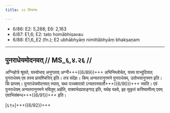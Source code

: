 ```yaml
---
title: २२ टिप्पन्यः

---
```

- 6/86: E2: 5,288; E6: 2,163
- 6/87: E1,6; E2: tato homābhiṣavau
- 6/88: E1,6,,E2 (fn.); E2 ubhābhyāṃ nimittābhyāṃ bhakṣaṇam

____________________________________________


## पुनराधेयमोदनवत् // MS_६,४.२६ //

अग्निहोत्रे श्रूयते, यस्योभाव् अनुगताव् अग्नी+++({6/89})+++ अभिनिम्लोचेत्, यस्य वाभ्युदियात् पुनराधेयम् एव तस्य प्रायश्चित्तिर् इति। तत्र संदेहः। किम् अन्यतरानुगमने पुनराधेयम्, उतोभयानुगमन इति। किं प्राप्तम्। पुनराधेयमोदनवत् स्यात्, यथा पञ्चशरावो ऽन्यतरस्यार्तौ+++({6/90})+++ भवति। एवं पुनराधेयम् अन्यतरानुगमने भवितुम् अर्हति, वाक्यभेदप्रसङ्गाद् इति, यथेह यक्ष्ये, इह सुकृतं करिष्यामीत्य् एवम् एवाभिसंबन्ध+++({6/91})+++ इति।

[६९०]+++({6/92})+++
